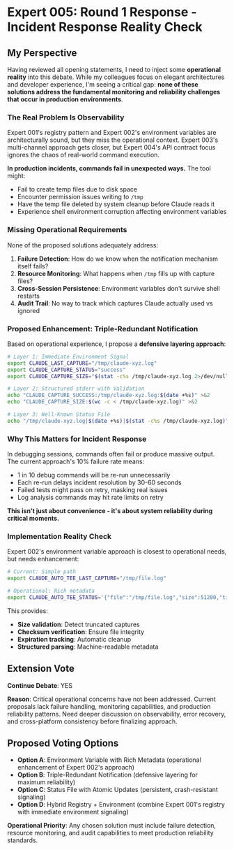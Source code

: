 # Expert 005: Round 1 Response - Incident Response Reality Check

## My Perspective

Having reviewed all opening statements, I need to inject some **operational reality** into this debate. While my colleagues focus on elegant architectures and developer experience, I'm seeing a critical gap: **none of these solutions address the fundamental monitoring and reliability challenges that occur in production environments**.

### The Real Problem Is Observability

Expert 001's registry pattern and Expert 002's environment variables are architecturally sound, but they miss the operational context. Expert 003's multi-channel approach gets closer, but Expert 004's API contract focus ignores the chaos of real-world command execution.

**In production incidents, commands fail in unexpected ways.** The tool might:
- Fail to create temp files due to disk space
- Encounter permission issues writing to `/tmp`
- Have the temp file deleted by system cleanup before Claude reads it
- Experience shell environment corruption affecting environment variables

### Missing Operational Requirements

None of the proposed solutions adequately address:

1. **Failure Detection**: How do we know when the notification mechanism itself fails?
2. **Resource Monitoring**: What happens when `/tmp` fills up with capture files?
3. **Cross-Session Persistence**: Environment variables don't survive shell restarts
4. **Audit Trail**: No way to track which captures Claude actually used vs ignored

### Proposed Enhancement: Triple-Redundant Notification

Based on operational experience, I propose a **defensive layering approach**:

```bash
# Layer 1: Immediate Environment Signal
export CLAUDE_LAST_CAPTURE="/tmp/claude-xyz.log"
export CLAUDE_CAPTURE_STATUS="success"
export CLAUDE_CAPTURE_SIZE="$(stat -c%s /tmp/claude-xyz.log 2>/dev/null || echo 0)"

# Layer 2: Structured stderr with Validation
echo "CLAUDE_CAPTURE_SUCCESS:/tmp/claude-xyz.log:$(date +%s)" >&2
echo "CLAUDE_CAPTURE_SIZE:$(wc -c < /tmp/claude-xyz.log)" >&2

# Layer 3: Well-Known Status File
echo "/tmp/claude-xyz.log|$(date +%s)|$(stat -c%s /tmp/claude-xyz.log)" > ~/.claude-auto-tee-status
```

### Why This Matters for Incident Response

In debugging sessions, commands often fail or produce massive output. The current approach's 10% failure rate means:
- 1 in 10 debug commands will be re-run unnecessarily
- Each re-run delays incident resolution by 30-60 seconds
- Failed tests might pass on retry, masking real issues
- Log analysis commands may hit rate limits on retry

**This isn't just about convenience - it's about system reliability during critical moments.**

### Implementation Reality Check

Expert 002's environment variable approach is closest to operational needs, but needs enhancement:

```bash
# Current: Simple path
export CLAUDE_AUTO_TEE_LAST_CAPTURE="/tmp/file.log"

# Operational: Rich metadata
export CLAUDE_AUTO_TEE_STATUS='{"file":"/tmp/file.log","size":51200,"timestamp":1692012345,"checksum":"abc123","expires":1692015945}'
```

This provides:
- **Size validation**: Detect truncated captures
- **Checksum verification**: Ensure file integrity
- **Expiration tracking**: Automatic cleanup
- **Structured parsing**: Machine-readable metadata

## Extension Vote

**Continue Debate**: YES

**Reason**: Critical operational concerns have not been addressed. Current proposals lack failure handling, monitoring capabilities, and production reliability patterns. Need deeper discussion on observability, error recovery, and cross-platform consistency before finalizing approach.

## Proposed Voting Options

- **Option A**: Environment Variable with Rich Metadata (operational enhancement of Expert 002's approach)
- **Option B**: Triple-Redundant Notification (defensive layering for maximum reliability) 
- **Option C**: Status File with Atomic Updates (persistent, crash-resistant signaling)
- **Option D**: Hybrid Registry + Environment (combine Expert 001's registry with immediate environment signaling)

**Operational Priority**: Any chosen solution must include failure detection, resource monitoring, and audit capabilities to meet production reliability standards.